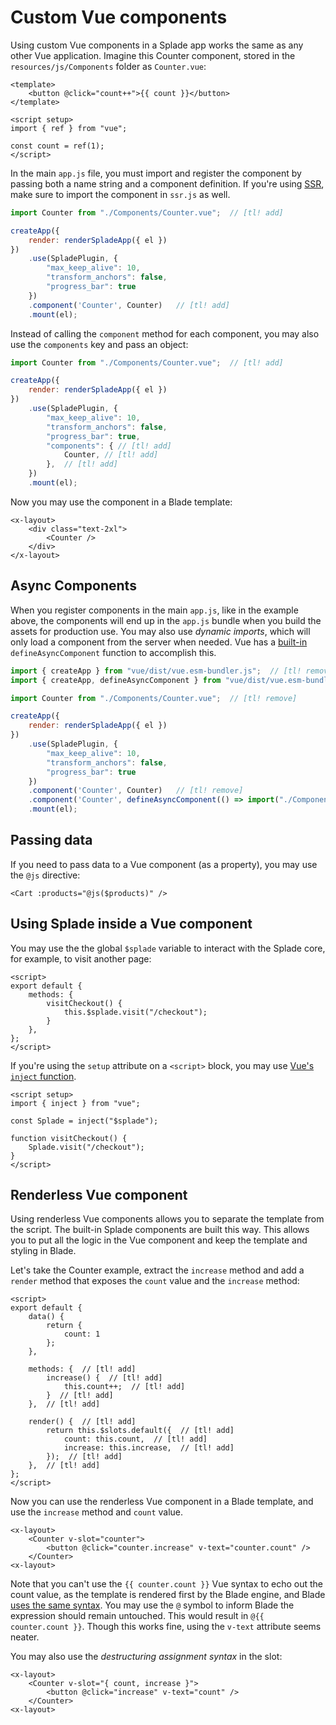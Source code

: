 # Custom Vue components

Using custom Vue components in a Splade app works the same as any other Vue application. Imagine this Counter component, stored in the `resources/js/Components` folder as `Counter.vue`:

```vue
<template>
    <button @click="count++">{{ count }}</button>
</template>

<script setup>
import { ref } from "vue";

const count = ref(1);
</script>
```

In the main `app.js` file, you must import and register the component by passing both a name string and a component definition. If you're using [SSR](/ssr.md), make sure to import the component in `ssr.js` as well.

```js
import Counter from "./Components/Counter.vue";  // [tl! add]

createApp({
    render: renderSpladeApp({ el })
})
    .use(SpladePlugin, {
        "max_keep_alive": 10,
        "transform_anchors": false,
        "progress_bar": true
    })
    .component('Counter', Counter)   // [tl! add]
    .mount(el);
```

Instead of calling the `component` method for each component, you may also use the `components` key and pass an object:

```js
import Counter from "./Components/Counter.vue";  // [tl! add]

createApp({
    render: renderSpladeApp({ el })
})
    .use(SpladePlugin, {
        "max_keep_alive": 10,
        "transform_anchors": false,
        "progress_bar": true,
        "components": { // [tl! add]
            Counter, // [tl! add]
        },  // [tl! add]
    })
    .mount(el);
```

Now you may use the component in a Blade template:

```blade
<x-layout>
    <div class="text-2xl">
        <Counter />
    </div>
</x-layout>
```

## Async Components

When you register components in the main `app.js`, like in the example above, the components will end up in the `app.js` bundle when you build the assets for production use. You may also use *dynamic imports*, which will only load a component from the server when needed. Vue has a [built-in](https://vuejs.org/guide/components/async.html) `defineAsyncComponent` function to accomplish this.

```js
import { createApp } from "vue/dist/vue.esm-bundler.js";  // [tl! remove]
import { createApp, defineAsyncComponent } from "vue/dist/vue.esm-bundler.js";  // [tl! add]

import Counter from "./Components/Counter.vue";  // [tl! remove]

createApp({
    render: renderSpladeApp({ el })
})
    .use(SpladePlugin, {
        "max_keep_alive": 10,
        "transform_anchors": false,
        "progress_bar": true
    })
    .component('Counter', Counter)   // [tl! remove]
    .component('Counter', defineAsyncComponent(() => import("./Components/Counter.vue")))   // [tl! add]
    .mount(el);
```

## Passing data

If you need to pass data to a Vue component (as a property), you may use the `@js` directive:

```blade
<Cart :products="@js($products)" />
```

## Using Splade inside a Vue component

You may use the the global `$splade` variable to interact with the Splade core, for example, to visit another page:

```vue
<script>
export default {
    methods: {
        visitCheckout() {
            this.$splade.visit("/checkout");
        }
    },
};
</script>
```

If you're using the `setup` attribute on a `<script>` block, you may use [Vue's `inject` function](https://vuejs.org/guide/components/provide-inject.html#inject).

```vue
<script setup>
import { inject } from "vue";

const Splade = inject("$splade");

function visitCheckout() {
    Splade.visit("/checkout");
}
</script>
```

## Renderless Vue component

Using renderless Vue components allows you to separate the template from the script. The built-in Splade components are built this way. This allows you to put all the logic in the Vue component and keep the template and styling in Blade.

Let's take the Counter example, extract the `increase` method and add a `render` method that exposes the `count` value and the `increase` method:

```vue
<script>
export default {
    data() {
        return {
            count: 1
        };
    },

    methods: {  // [tl! add]
        increase() {  // [tl! add]
            this.count++;  // [tl! add]
        }  // [tl! add]
    },  // [tl! add]

    render() {  // [tl! add]
        return this.$slots.default({  // [tl! add]
            count: this.count,  // [tl! add]
            increase: this.increase,  // [tl! add]
        });  // [tl! add]
    },  // [tl! add]
};
</script>
```

Now you can use the renderless Vue component in a Blade template, and use the `increase` method and `count` value.

```blade
<x-layout>
    <Counter v-slot="counter">
        <button @click="counter.increase" v-text="counter.count" />
    </Counter>
<x-layout>
```

Note that you can't use the `{{ counter.count }}` Vue syntax to echo out the count value, as the template is rendered first by the Blade engine, and Blade [uses the same syntax](https://laravel.com/docs/9.x/blade#blade-and-javascript-frameworks). You may use the `@` symbol to inform Blade the expression should remain untouched. This would result in `@{{ counter.count }}`. Though this works fine, using the `v-text` attribute seems neater.

You may also use the *destructuring assignment syntax* in the slot:

```blade
<x-layout>
    <Counter v-slot="{ count, increase }">
        <button @click="increase" v-text="count" />
    </Counter>
<x-layout>
```